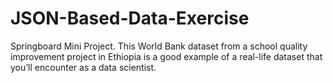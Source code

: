 # JSON-Based-Data-Exercise
Springboard Mini Project. This World Bank dataset from a school quality improvement project in Ethiopia is a good example of a real-life dataset that you’ll encounter as a data scientist.
